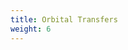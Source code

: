```yaml
---
title: Orbital Transfers
weight: 6
---
```


[//]: # (Hohmann, bielliptic, rocket eqn, coplanar, co-orbital, gravity assist, rendezvous)
